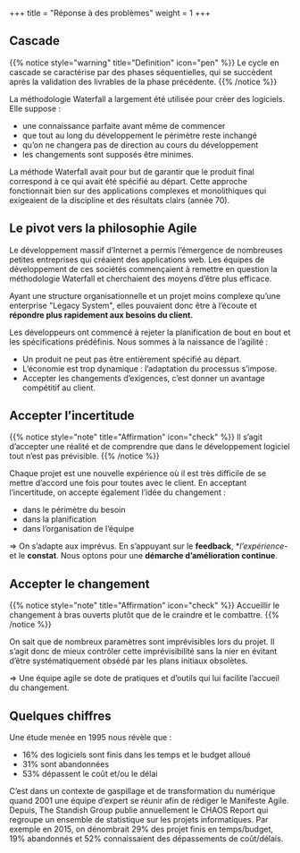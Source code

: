 +++
title = "Réponse à des problèmes"
weight = 1
+++

## Cascade

{{% notice style="warning" title="Definition" icon="pen" %}}
Le cycle en cascade se caractérise par des phases séquentielles, qui se succèdent après la
validation des livrables de la phase précédente.
{{% /notice %}}

La méthodologie Waterfall a largement été utilisée pour créer des logiciels. Elle suppose :

- une connaissance parfaite avant même de commencer
- que tout au long du développement le périmètre reste inchangé
- qu’on ne changera pas de direction au cours du développement
- les changements sont supposés être minimes.

La méthode Waterfall avait pour but de garantir que le produit final correspond à ce qui avait
été spécifié au départ. Cette approche fonctionnait bien sur des applications complexes et
monolithiques qui exigeaient de la discipline et des résultats clairs (année 70).

## Le pivot vers la philosophie Agile

Le développement massif d’Internet a permis l’émergence de nombreuses petites entreprises
qui créaient des applications web. Les équipes de développement de ces sociétés commençaient à remettre en question la méthodologie Waterfall et cherchaient des moyens d’être plus efficace. 

Ayant une structure organisationnelle et un projet moins complexe qu’une enterprise "Legacy System", elles pouvaient donc être à l’écoute et **répondre plus rapidement aux besoins du client.**

Les développeurs ont commencé à rejeter la planification de bout en bout et les spécifications
prédéfinis. Nous sommes à la naissance de l’agilité :
- Un produit ne peut pas être entièrement spécifié au départ.
- L’économie est trop dynamique : l’adaptation du processus s’impose.
- Accepter les changements d’exigences, c’est donner un avantage compétitif au client.

## Accepter l’incertitude

{{% notice style="note" title="Affirmation" icon="check" %}}
Il s’agit d’accepter une réalité et de comprendre que dans le développement logiciel tout
n’est pas prévisible.
{{% /notice %}}

Chaque projet est une nouvelle expérience où il est très difficile de se mettre d’accord une
fois pour toutes avec le client. En acceptant l’incertitude, on accepte également l’idée du
changement :
- dans le périmètre du besoin
- dans la planification
- dans l’organisation de l’équipe

⇒ On s’adapte aux imprévus. En s’appuyant sur le **feedback**, **l’expérience*- et le **constat**. Nous
optons pour une **démarche d’amélioration continue**.

## Accepter le changement

{{% notice style="note" title="Affirmation" icon="check" %}}
Accueillir le changement à bras ouverts plutôt que de le craindre et le combattre.
{{% /notice %}}

On sait que de nombreux paramètres sont imprévisibles lors du projet. Il s’agit donc de mieux
contrôler cette imprévisibilité sans la nier en évitant d’être systématiquement obsédé par les
plans initiaux obsolètes.

⇒ Une équipe agile se dote de pratiques et d’outils qui lui facilite l’accueil du changement.

## Quelques chiffres
Une étude menée en 1995 nous révèle que :
- 16% des logiciels sont finis dans les temps et le budget alloué
- 31% sont abandonnées
- 53% dépassent le coût et/ou le délai

C’est dans un contexte de gaspillage et de transformation du numérique quand 2001 une
équipe d’expert se réunir afin de rédiger le Manifeste Agile.
Depuis, The Standish Group publie annuellement le CHAOS Report qui regroupe un ensemble
de statistique sur les projets informatiques. Par exemple en 2015, on dénombrait 29% des projet finis en temps/budget, 19% abandonnés et 52% connaissaient des dépassements de
coût/délais.